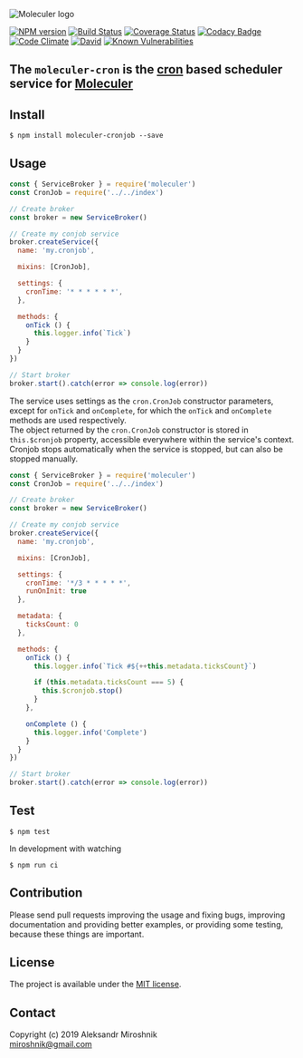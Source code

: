 ![Moleculer logo](http://moleculer.services/images/banner.png)

[![NPM version](https://img.shields.io/npm/v/moleculer-cronjob.svg)](https://www.npmjs.com/package/moleculer-cronjob)
[![Build Status](https://travis-ci.org/miroshnik/moleculer-cronjob.svg?branch=master)](https://travis-ci.org/miroshnik/moleculer-cronjob)
[![Coverage Status](https://coveralls.io/repos/github/miroshnik/moleculer-cronjob/badge.svg?branch=master)](https://coveralls.io/github/miroshnik/moleculer-cronjob?branch=master)
[![Codacy Badge](https://api.codacy.com/project/badge/Grade/07f31537d4694cdc8226bc8427d139c0)](https://www.codacy.com/app/miroshnik/moleculer-cronjob?utm_source=github.com&amp;utm_medium=referral&amp;utm_content=miroshnik/moleculer-cronjob&amp;utm_campaign=Badge_Grade)
[![Code Climate](https://codeclimate.com/github/miroshnik/moleculer-cronjob/badges/gpa.svg)](https://codeclimate.com/github/miroshnik/moleculer-cronjob)
[![David](https://img.shields.io/david/miroshnik/moleculer-cronjob.svg)](https://david-dm.org/miroshnik/moleculer-cronjob)
[![Known Vulnerabilities](https://snyk.io/test/github/miroshnik/moleculer-cronjob/badge.svg)](https://snyk.io/test/github/miroshnik/moleculer-cronjob)

## The `moleculer-cron` is the [cron](https://www.npmjs.com/package/cron) based scheduler service for [Moleculer](https://github.com/moleculerjs/moleculer)

## Install

```
$ npm install moleculer-cronjob --save
```

## Usage

```javascript
const { ServiceBroker } = require('moleculer')
const CronJob = require('../../index')

// Create broker
const broker = new ServiceBroker()

// Create my conjob service
broker.createService({
  name: 'my.cronjob',

  mixins: [CronJob],

  settings: {
    cronTime: '* * * * * *',
  },

  methods: {
    onTick () {
      this.logger.info(`Tick`)
    }
  }
})

// Start broker
broker.start().catch(error => console.log(error))
```

The service uses settings as the `cron.СronJob` constructor parameters, except for `onTick` and `onComplete`, for which the `onTick` and `onComplete` methods are used respectively.  
The object returned by the `cron.СronJob` constructor is stored in `this.$cronjob` property, accessible everywhere within the service's context.  
Cronjob stops automatically when the service is stopped, but can also be stopped manually.  

```javascript
const { ServiceBroker } = require('moleculer')
const CronJob = require('../../index')

// Create broker
const broker = new ServiceBroker()

// Create my conjob service
broker.createService({
  name: 'my.cronjob',

  mixins: [CronJob],

  settings: {
    cronTime: '*/3 * * * * *',
    runOnInit: true
  },

  metadata: {
    ticksCount: 0
  },

  methods: {
    onTick () {
      this.logger.info(`Tick #${++this.metadata.ticksCount}`)

      if (this.metadata.ticksCount === 5) {
        this.$cronjob.stop()
      }
    },

    onComplete () {
      this.logger.info('Complete')
    }
  }
})

// Start broker
broker.start().catch(error => console.log(error))
``` 

## Test

```
$ npm test
```

In development with watching

```
$ npm run ci
```

## Contribution

Please send pull requests improving the usage and fixing bugs, improving documentation and providing better examples, or providing some testing, because these things are important.

## License

The project is available under the [MIT license](https://tldrlegal.com/license/mit-license).

## Contact

Copyright (c) 2019 Aleksandr Miroshnik  
[miroshnik@gmail.com](mailto:miroshnik@gmail.com)
